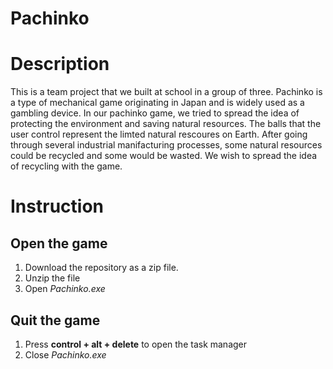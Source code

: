 # Pachinko
# Description
  This is a team project that we built at school in a group of three. Pachinko is a type of mechanical game originating in Japan and is widely used as a gambling device. In our pachinko game, we tried to spread the idea of protecting the environment and saving natural resources. The balls that the user control represent the limted natural rescoures on Earth. After going through several industrial manifacturing processes, some natural resources could be recycled and some would be wasted. We wish to spread the idea of recycling with the game. 
  
# Instruction
## Open the game
1. Download the repository as a zip file.
2. Unzip the file
3. Open _Pachinko.exe_

## Quit the game
1. Press **control + alt + delete** to open the task manager
2. Close _Pachinko.exe_
